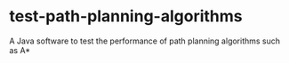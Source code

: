 # test-path-planning-algorithms
A Java software to test the performance of path planning algorithms such as A*
